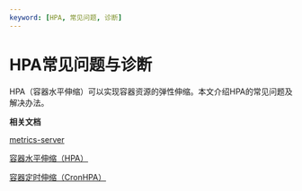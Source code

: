 ```yaml
---
keyword: [HPA, 常见问题, 诊断]
---
```


# HPA常见问题与诊断

HPA（容器水平伸缩）可以实现容器资源的弹性伸缩。本文介绍HPA的常见问题及解决办法。



**相关文档**  


[metrics-server](/intl.zh-CN/新功能发布记录/组件介绍与变更记录/metrics-server.md)

[容器水平伸缩（HPA）](/intl.zh-CN/Kubernetes集群用户指南/弹性伸缩/容器水平伸缩（HPA）.md)

[容器定时伸缩（CronHPA）](/intl.zh-CN/Kubernetes集群用户指南/弹性伸缩/容器定时伸缩（CronHPA）.md)

